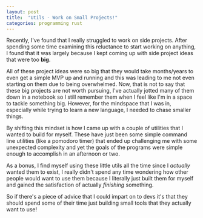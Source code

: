 ```yaml
---
layout: post
title:  "Utils - Work on Small Projects!"
categories: programming rust
---
```


Recently, I've found that I really struggled to work on side projects. After spending some time examining this reluctance to start working on anything, I found that it was largely because I kept coming up with side project ideas that were too **big**. 


All of these project ideas were so big that they would take months/years to even get a simple MVP up and running and this was leading to me not even starting on them due to being overwhelmed. Now, that is not to say that these big projects are not worth pursuing, I've actually jotted many of them down in a notebook so I still remember them when I feel like I'm in a space to tackle something big. However, for the mindspace that I was in, especially while trying to learn a new language, I needed to chase smaller things.


By shifting this mindset is how I came up with a couple of utilities that I wanted to build for myself. These have just been some simple command line utilities (like a pomodoro timer) that ended up challenging me with some unexpected complexity and yet the goals of the programs were simple enough to accomplish in an afternoon or two. 


As a bonus, I find myself using these little utils all the time since I *actually* wanted them to exist, I really didn't spend any time wondering how other people would want to use them because I literally just built them for myself and gained the satisfaction of actually *finishing* something.


So if there's a piece of advice that I could impart on to devs it's that they should spend some of their time just building small tools that they actually want to use!
